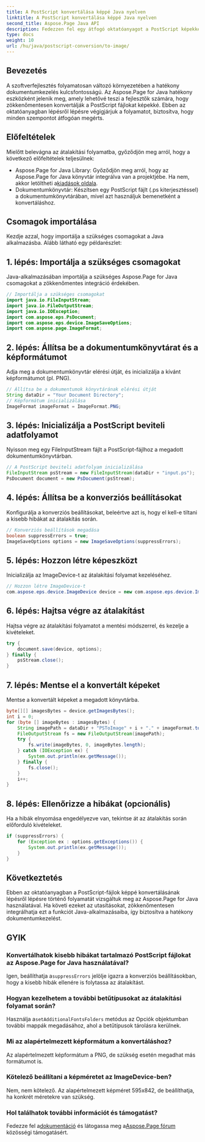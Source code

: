 ```yaml
---
title: A PostScript konvertálása képpé Java nyelven
linktitle: A PostScript konvertálása képpé Java nyelven
second_title: Aspose.Page Java API
description: Fedezzen fel egy átfogó oktatóanyagot a PostScript képekké konvertálásához Java nyelven az Aspose.Page segítségével. Lépésről lépésre útmutató, GYIK és alapvető előfeltételek.
type: docs
weight: 10
url: /hu/java/postscript-conversion/to-image/
---
```

## Bevezetés
A szoftverfejlesztés folyamatosan változó környezetében a hatékony dokumentumkezelés kulcsfontosságú. Az Aspose.Page for Java hatékony eszközként jelenik meg, amely lehetővé teszi a fejlesztők számára, hogy zökkenőmentesen konvertálják a PostScript fájlokat képekké. Ebben az oktatóanyagban lépésről lépésre végigjárjuk a folyamatot, biztosítva, hogy minden szempontot átfogóan megérts.
## Előfeltételek
Mielőtt belevágna az átalakítási folyamatba, győződjön meg arról, hogy a következő előfeltételek teljesülnek:
-  Aspose.Page for Java Library: Győződjön meg arról, hogy az Aspose.Page for Java könyvtár integrálva van a projektjébe. Ha nem, akkor letöltheti a[kiadások oldala](https://releases.aspose.com/page/java/).
- Dokumentumkönyvtár: Készítsen egy PostScript fájlt (.ps kiterjesztéssel) a dokumentumkönyvtárában, mivel azt használjuk bemenetként a konvertáláshoz.
## Csomagok importálása
Kezdje azzal, hogy importálja a szükséges csomagokat a Java alkalmazásba. Alább látható egy példarészlet:
## 1. lépés: Importálja a szükséges csomagokat
Java-alkalmazásában importálja a szükséges Aspose.Page for Java csomagokat a zökkenőmentes integráció érdekében.
```java
// Importálja a szükséges csomagokat
import java.io.FileInputStream;
import java.io.FileOutputStream;
import java.io.IOException;
import com.aspose.eps.PsDocument;
import com.aspose.eps.device.ImageSaveOptions;
import com.aspose.page.ImageFormat;

```
## 2. lépés: Állítsa be a dokumentumkönyvtárat és a képformátumot
Adja meg a dokumentumkönyvtár elérési útját, és inicializálja a kívánt képformátumot (pl. PNG).
```java
// Állítsa be a dokumentumok könyvtárának elérési útját
String dataDir = "Your Document Directory";
// Képformátum inicializálása
ImageFormat imageFormat = ImageFormat.PNG;
```
## 3. lépés: Inicializálja a PostScript beviteli adatfolyamot
Nyisson meg egy FileInputStream fájlt a PostScript-fájlhoz a megadott dokumentumkönyvtárban.
```java
// A PostScript beviteli adatfolyam inicializálása
FileInputStream psStream = new FileInputStream(dataDir + "input.ps");
PsDocument document = new PsDocument(psStream);
```
## 4. lépés: Állítsa be a konverziós beállításokat
Konfigurálja a konverziós beállításokat, beleértve azt is, hogy el kell-e tiltani a kisebb hibákat az átalakítás során.
```java
// Konverziós beállítások megadása
boolean suppressErrors = true;
ImageSaveOptions options = new ImageSaveOptions(suppressErrors);
```
## 5. lépés: Hozzon létre képeszközt
Inicializálja az ImageDevice-t az átalakítási folyamat kezeléséhez.
```java
// Hozzon létre ImageDevice-t
com.aspose.eps.device.ImageDevice device = new com.aspose.eps.device.ImageDevice();
```
## 6. lépés: Hajtsa végre az átalakítást
Hajtsa végre az átalakítási folyamatot a mentési módszerrel, és kezelje a kivételeket.
```java
try {
    document.save(device, options);
} finally {
    psStream.close();
}
```
## 7. lépés: Mentse el a konvertált képeket
Mentse a konvertált képeket a megadott könyvtárba.
```java
byte[][] imagesBytes = device.getImagesBytes();
int i = 0;
for (byte [] imageBytes : imagesBytes) {
    String imagePath = dataDir + "PSToImage" + i + "." + imageFormat.toString().toLowerCase();
    FileOutputStream fs = new FileOutputStream(imagePath);
    try {
        fs.write(imageBytes, 0, imageBytes.length);
    } catch (IOException ex) {
        System.out.println(ex.getMessage());
    } finally {
        fs.close();
    }
    i++;
}
```
## 8. lépés: Ellenőrizze a hibákat (opcionális)
Ha a hibák elnyomása engedélyezve van, tekintse át az átalakítás során előforduló kivételeket.
```java
if (suppressErrors) {
    for (Exception ex : options.getExceptions()) {
        System.out.println(ex.getMessage());
    }
}
```
## Következtetés
Ebben az oktatóanyagban a PostScript-fájlok képpé konvertálásának lépésről lépésre történő folyamatát vizsgáltuk meg az Aspose.Page for Java használatával. Ha követi ezeket az utasításokat, zökkenőmentesen integrálhatja ezt a funkciót Java-alkalmazásaiba, így biztosítva a hatékony dokumentumkezelést.
## GYIK
### Konvertálhatok kisebb hibákat tartalmazó PostScript fájlokat az Aspose.Page for Java használatával?
 Igen, beállíthatja a`suppressErrors` jelölje igazra a konverziós beállításokban, hogy a kisebb hibák ellenére is folytassa az átalakítást.
### Hogyan kezelhetem a további betűtípusokat az átalakítási folyamat során?
 Használja a`setAdditionalFontsFolders` metódus az Opciók objektumban további mappák megadásához, ahol a betűtípusok tárolásra kerülnek.
### Mi az alapértelmezett képformátum a konvertáláshoz?
Az alapértelmezett képformátum a PNG, de szükség esetén megadhat más formátumot is.
### Kötelező beállítani a képméretet az ImageDevice-ben?
Nem, nem kötelező. Az alapértelmezett képméret 595x842, de beállíthatja, ha konkrét méretekre van szükség.
### Hol találhatok további információt és támogatást?
 Fedezze fel a[dokumentáció](https://reference.aspose.com/page/java/) és látogassa meg a[Aspose.Page fórum](https://forum.aspose.com/c/page/39) közösségi támogatásért.